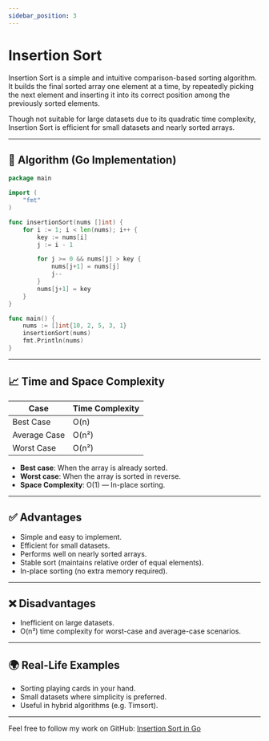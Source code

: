 ```yaml
---
sidebar_position: 3
---
```


# Insertion Sort

Insertion Sort is a simple and intuitive comparison-based sorting algorithm. It builds the final sorted array one element at a time, by repeatedly picking the next element and inserting it into its correct position among the previously sorted elements.

Though not suitable for large datasets due to its quadratic time complexity, Insertion Sort is efficient for small datasets and nearly sorted arrays.

---

## 🧠 Algorithm (Go Implementation)

```go
package main

import (
	"fmt"
)

func insertionSort(nums []int) {
	for i := 1; i < len(nums); i++ {
		key := nums[i]
		j := i - 1

		for j >= 0 && nums[j] > key {
			nums[j+1] = nums[j]
			j--
		}
		nums[j+1] = key
	}
}

func main() {
	nums := []int{10, 2, 5, 3, 1}
	insertionSort(nums)
	fmt.Println(nums)
}
````

---

## 📈 Time and Space Complexity

| Case         | Time Complexity |
| ------------ | --------------- |
| Best Case    | O(n)            |
| Average Case | O(n²)           |
| Worst Case   | O(n²)           |

* **Best case**: When the array is already sorted.
* **Worst case**: When the array is sorted in reverse.
* **Space Complexity**: O(1) — In-place sorting.

---

## ✅ Advantages

* Simple and easy to implement.
* Efficient for small datasets.
* Performs well on nearly sorted arrays.
* Stable sort (maintains relative order of equal elements).
* In-place sorting (no extra memory required).

---

## ❌ Disadvantages

* Inefficient on large datasets.
* O(n²) time complexity for worst-case and average-case scenarios.

---

## 🌍 Real-Life Examples

* Sorting playing cards in your hand.
* Small datasets where simplicity is preferred.
* Useful in hybrid algorithms (e.g. Timsort).

---

Feel free to follow my work on GitHub: [Insertion Sort in Go](https://github.com/shekhar-patil/data_structure_and_algorithms/blob/main/sorting_algorithms/insertion_sort.go)




